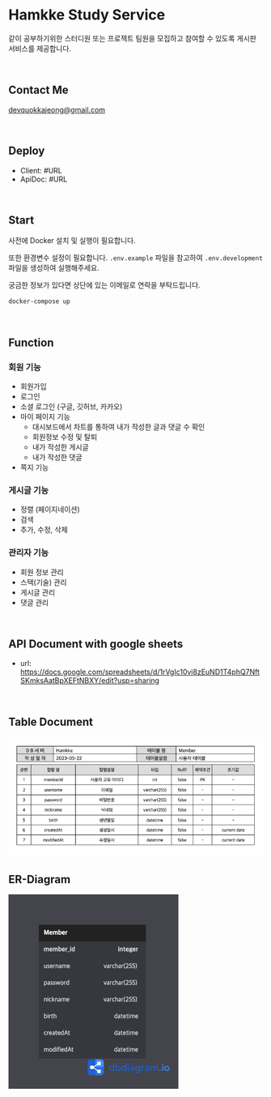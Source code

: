 # Hamkke Study Service

같이 공부하기위한 스터디원 또는 프로젝트 팀원을 모집하고 참여할 수 있도록 게시판 서비스를 제공합니다.

<br/>

## Contact Me

devquokkajeong@gmail.com

<br/>

## Deploy

- Client: #URL
- ApiDoc: #URL

<br/>

## Start

사전에 Docker 설치 및 실행이 필요합니다.

또한 환경변수 설정이 필요합니다. `.env.example` 파일을 참고하여 `.env.development` 파일을 생성하여 실행해주세요.

궁금한 정보가 있다면 상단에 있는 이메일로 연락을 부탁드립니다.

```bash
docker-compose up
```

<br/>

## Function

### 회원 기능

- 회원가입
- 로그인
- 소셜 로그인 (구글, 깃허브, 카카오)
- 마이 페이지 기능
  - 대시보드에서 차트를 통하여 내가 작성한 글과 댓글 수 확인
  - 회원정보 수정 및 탈퇴
  - 내가 작성한 게시글
  - 내가 작성한 댓글
- 쪽지 기능

### 게시글 기능

- 정렬 (페이지네이션)
- 검색
- 추가, 수정, 삭제

### 관리자 기능

- 회원 정보 관리
- 스택(기술) 관리
- 게시글 관리
- 댓글 관리

<br/>

## API Document with google sheets

- url: https://docs.google.com/spreadsheets/d/1rVgIc10vi8zEuND1T4phQ7NftSKmksAatBpXEFtNBXY/edit?usp=sharing

<br/>

## Table Document

<img src="./document/table_document.png" alt="테이블명세서">

<br/>

## ER-Diagram

<img src="./document/er-diagram.png" alt="ERD">
